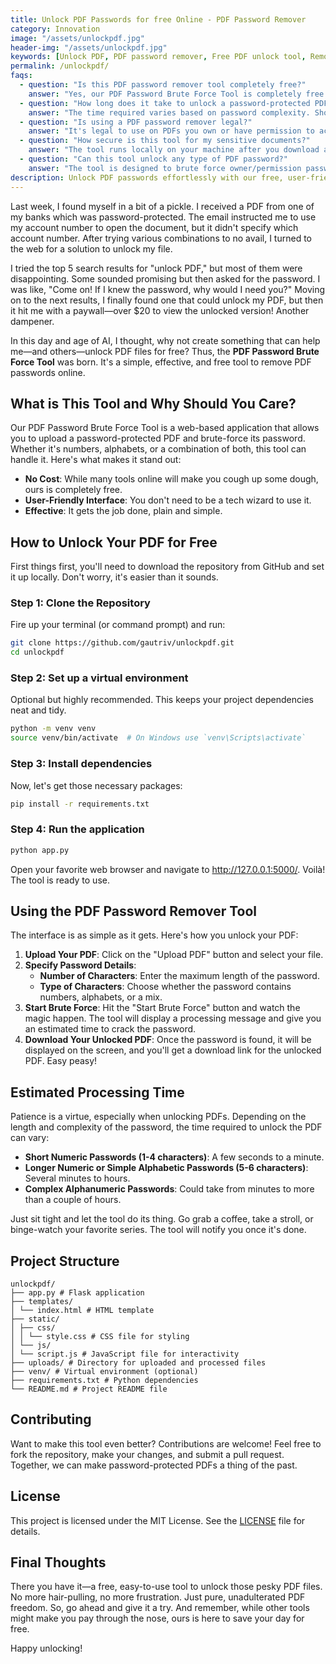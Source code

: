 ```yaml
---
title: Unlock PDF Passwords for free Online - PDF Password Remover
category: Innovation
image: "/assets/unlockpdf.jpg"
header-img: "/assets/unlockpdf.jpg"
keywords: [Unlock PDF, PDF password remover, Free PDF unlock tool, Remove PDF password online, Decrypt PDF, Open password-protected PDF, Best PDF password remover 2024, PDF password recovery, Free online PDF unlock, PDF unlock software]
permalink: /unlockpdf/
faqs:
  - question: "Is this PDF password remover tool completely free?"
    answer: "Yes, our PDF Password Brute Force Tool is completely free to use. Unlike many online tools that require payment to unlock PDFs, our solution doesn't charge any fees or have hidden costs."
  - question: "How long does it take to unlock a password-protected PDF?"
    answer: "The time required varies based on password complexity. Short numeric passwords (1-4 characters) typically take seconds to minutes, while longer passwords (5-6 characters) may take several minutes to hours. Complex alphanumeric passwords could take anywhere from minutes to several hours."
  - question: "Is using a PDF password remover legal?"
    answer: "It's legal to use on PDFs you own or have permission to access. If you've forgotten a password to your own document or received a legitimate document you're authorized to access, it's legal to use this tool. However, it should not be used to access copyrighted materials or documents you don't have permission to view."
  - question: "How secure is this tool for my sensitive documents?"
    answer: "The tool runs locally on your machine after you download and set it up, so your PDFs aren't uploaded to any external servers. This keeps your sensitive documents secure during the unlocking process."
  - question: "Can this tool unlock any type of PDF password?"
    answer: "The tool is designed to brute force owner/permission passwords that restrict printing, editing, and copying. It may work on user/open passwords for many PDFs, but success rates vary depending on password complexity and the PDF's security implementation."
description: Unlock PDF passwords effortlessly with our free, user-friendly PDF Password Remover Tool. This blog post guides you through using our PDF unlock software to remove passwords from PDF files online. Say goodbye to expensive services and learn how to decrypt PDF files and open password-protected PDFs without hassle. Discover how to set up and use this effective PDF password recovery tool, and explore estimated processing times for different password complexities. Join us and experience the best free PDF unlock tool designed to save your day and your wallet. Reclaim access to your important documents with ease!
---
```


Last week, I found myself in a bit of a pickle. I received a PDF from one of my banks which was password-protected. The email instructed me to use my account number to open the document, but it didn't specify which account number. After trying various combinations to no avail, I turned to the web for a solution to unlock my file.

I tried the top 5 search results for "unlock PDF," but most of them were disappointing. Some sounded promising but then asked for the password. I was like, "Come on! If I knew the password, why would I need you?" Moving on to the next results, I finally found one that could unlock my PDF, but then it hit me with a paywall—over $20 to view the unlocked version! Another dampener.

In this day and age of AI, I thought, why not create something that can help me—and others—unlock PDF files for free? Thus, the **PDF Password Brute Force Tool** was born. It's a simple, effective, and free tool to remove PDF passwords online.

## What is This Tool and Why Should You Care?

Our PDF Password Brute Force Tool is a web-based application that allows you to upload a password-protected PDF and brute-force its password. Whether it's numbers, alphabets, or a combination of both, this tool can handle it. Here's what makes it stand out:

- **No Cost**: While many tools online will make you cough up some dough, ours is completely free.
- **User-Friendly Interface**: You don't need to be a tech wizard to use it.
- **Effective**: It gets the job done, plain and simple.

## How to Unlock Your PDF for Free

First things first, you'll need to download the repository from GitHub and set it up locally. Don't worry, it's easier than it sounds.

### Step 1: Clone the Repository

Fire up your terminal (or command prompt) and run:

```bash
git clone https://github.com/gautriv/unlockpdf.git
cd unlockpdf
```

### Step 2: Set up a virtual environment

Optional but highly recommended. This keeps your project dependencies neat and tidy.

```bash
python -m venv venv
source venv/bin/activate  # On Windows use `venv\Scripts\activate`
```

### Step 3: Install dependencies
Now, let's get those necessary packages:

```bash
pip install -r requirements.txt
```

### Step 4: Run the application

```bash
python app.py
```


Open your favorite web browser and navigate to http://127.0.0.1:5000/. 
Voilà! The tool is ready to use.

<script async src="https://pagead2.googlesyndication.com/pagead/js/adsbygoogle.js?client=ca-pub-7149683584202371"
     crossorigin="anonymous"></script>
<!-- AddTitleOne -->
<ins class="adsbygoogle"
     style="display:block"
     data-ad-client="ca-pub-7149683584202371"
     data-ad-slot="7422872052"
     data-ad-format="auto"
     data-full-width-responsive="true"></ins>
<script>
     (adsbygoogle = window.adsbygoogle || []).push({});
</script>

## Using the PDF Password Remover Tool

The interface is as simple as it gets. Here's how you unlock your PDF:

1. **Upload Your PDF**: Click on the "Upload PDF" button and select your file.
2. **Specify Password Details**:
   - **Number of Characters**: Enter the maximum length of the password.
   - **Type of Characters**: Choose whether the password contains numbers, alphabets, or a mix.
3. **Start Brute Force**: Hit the "Start Brute Force" button and watch the magic happen. The tool will display a processing message and give you an estimated time to crack the password.
4. **Download Your Unlocked PDF**: Once the password is found, it will be displayed on the screen, and you'll get a download link for the unlocked PDF. Easy peasy!

## Estimated Processing Time

Patience is a virtue, especially when unlocking PDFs. Depending on the length and complexity of the password, the time required to unlock the PDF can vary:

- **Short Numeric Passwords (1-4 characters)**: A few seconds to a minute.
- **Longer Numeric or Simple Alphabetic Passwords (5-6 characters)**: Several minutes to hours.
- **Complex Alphanumeric Passwords**: Could take from minutes to more than a couple of hours.

Just sit tight and let the tool do its thing. Go grab a coffee, take a stroll, or binge-watch your favorite series. The tool will notify you once it's done.

## Project Structure

```
unlockpdf/
├── app.py # Flask application
├── templates/
│ └── index.html # HTML template
├── static/
│ ├── css/
│ │ └── style.css # CSS file for styling
│ └── js/
│ └── script.js # JavaScript file for interactivity
├── uploads/ # Directory for uploaded and processed files
├── venv/ # Virtual environment (optional)
├── requirements.txt # Python dependencies
└── README.md # Project README file
```
## Contributing

Want to make this tool even better? Contributions are welcome! Feel free to fork the repository, make your changes, and submit a pull request. Together, we can make password-protected PDFs a thing of the past.

## License

This project is licensed under the MIT License. See the [LICENSE](https://en.wikipedia.org/wiki/MIT_License) file for details.

## Final Thoughts

There you have it—a free, easy-to-use tool to unlock those pesky PDF files. No more hair-pulling, no more frustration. Just pure, unadulterated PDF freedom. So, go ahead and give it a try. And remember, while other tools might make you pay through the nose, ours is here to save your day for free.

Happy unlocking!

